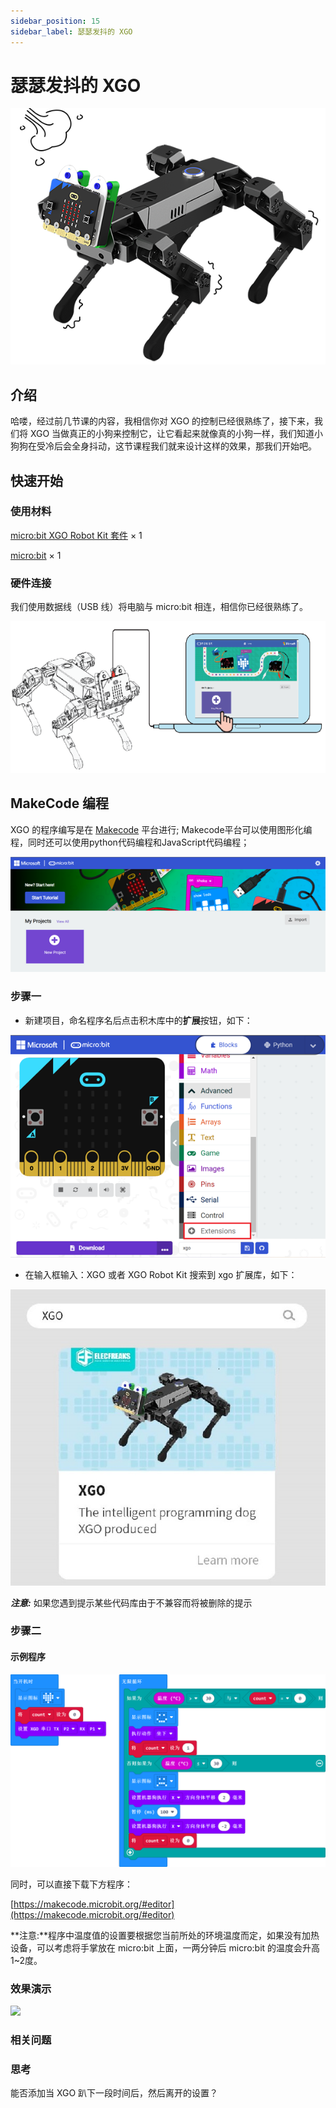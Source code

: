 ```yaml
---
sidebar_position: 15
sidebar_label: 瑟瑟发抖的 XGO
---
```


# 瑟瑟发抖的 XGO

![](./images/microbit-xgo-robot-kit-case08-01.png)

## 介绍
哈喽，经过前几节课的内容，我相信你对 XGO 的控制已经很熟练了，接下来，我们将 XGO 当做真正的小狗来控制它，让它看起来就像真的小狗一样，我们知道小狗狗在受冷后会全身抖动，这节课程我们就来设计这样的效果，那我们开始吧。

## 快速开始

### 使用材料

[micro:bit XGO Robot Kit 套件](https://www.elecfreaks.com/micro-bit-xgo-robot-kit.html) × 1

[micro:bit](https://www.elecfreaks.com/bbc-micro-bit-board-for-coding-programming-microbit.html) × 1

### 硬件连接

我们使用数据线（USB 线）将电脑与 micro:bit 相连，相信你已经很熟练了。

![](./images/microbit-xgo-robot-kit-22.png)

## MakeCode 编程

XGO 的程序编写是在 [Makecode](https://makecode.microbit.org/#) 平台进行; Makecode平台可以使用图形化编程，同时还可以使用python代码编程和JavaScript代码编程；

![](./images/microbit-xgo-robot-kit-10.png)

### 步骤一

- 新建项目，命名程序名后点击积木库中的**扩展**按钮，如下：

![](./images/microbit-xgo-robot-kit-12.png)

- 在输入框输入：XGO 或者 XGO Robot Kit 搜索到 xgo 扩展库，如下：

![](./images/microbit-xgo-robot-kit-13.png)

**_注意:_** 如果您遇到提示某些代码库由于不兼容而将被删除的提示

### 步骤二

#### 示例程序

![microbit-屏幕截图 (11).png](./images/microbit-xgo-robot-kit-case08-02.png)

同时，可以直接下载下方程序：

[https://makecode.microbit.org/#editor](https://makecode.microbit.org/#editor)

**注意:**程序中温度值的设置要根据您当前所处的环境温度而定，如果没有加热设备，可以考虑将手掌放在 micro:bit 上面，一两分钟后 micro:bit 的温度会升高1~2度。

### 效果演示

![](./images/microbit-xgo-robot-kit-case08-03.gif)

### 相关问题

### 思考

能否添加当 XGO 趴下一段时间后，然后离开的设置？
